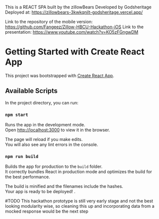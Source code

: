 This is a REACT SPA built by the zillowBears Developed by Godsheritage <br/>
Deployed at: https://zillowbears-3kwkqnilt-godsheritage.vercel.app/

Link to the repository of the mobile version: https://github.com/Fangeez/Zillow-HBCU-Hackathon-iOS
Link to the presentation: https://www.youtube.com/watch?v=KO5zFGngwDM




# Getting Started with Create React App

This project was bootstrapped with [Create React App](https://github.com/facebook/create-react-app).

## Available Scripts

In the project directory, you can run:

### `npm start`

Runs the app in the development mode.\
Open [http://localhost:3000](http://localhost:3000) to view it in the browser.

The page will reload if you make edits.\
You will also see any lint errors in the console.

### `npm run build`

Builds the app for production to the `build` folder.\
It correctly bundles React in production mode and optimizes the build for the best performance.

The build is minified and the filenames include the hashes.\
Your app is ready to be deployed!
.

#TODO
This hackathon prototype is still very early stage and not the best looking modularity wise, so cleaning this up and incorporating data from a mocked response would be the next step


